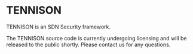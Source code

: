 # TENNISON
TENNISON is an SDN Security framework.

The TENNISON source code is currently undergoing licensing and will be released to the public shortly. Please contact us for any questions.
